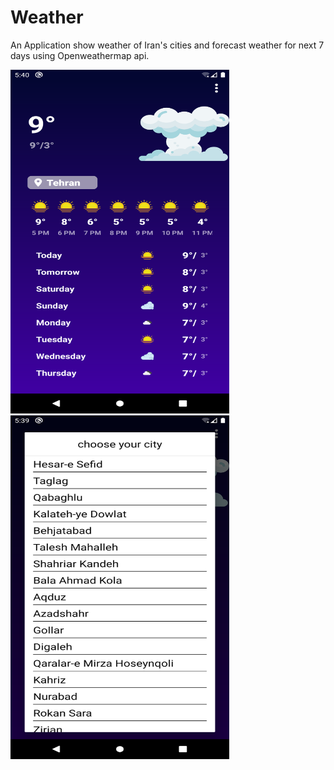 # Weather
An Application show weather of Iran's cities and forecast weather for next 7 days using Openweathermap api.




<img src="app/src/main/assets/shot.png" width="350" height="550">



<img src="app/src/main/assets/city.png" width="350" height="550">

